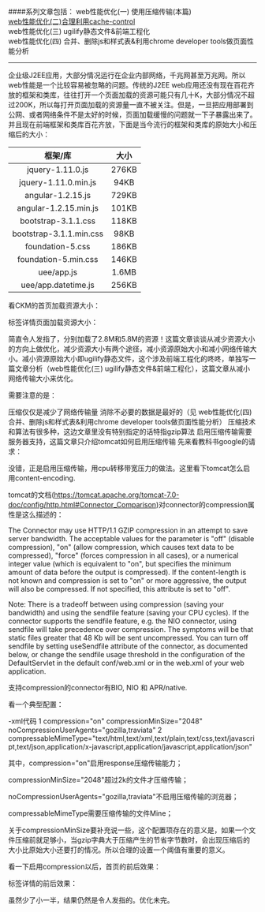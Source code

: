 ####系列文章包括：
web性能优化(一) 使用压缩传输(本篇)<br>
[web性能优化(二)合理利用cache-control](https://github.com/kaelhuawei/blog/blob/master/web/web%E6%80%A7%E8%83%BD%E4%BC%98%E5%8C%96(%E4%BA%8C)%20%E5%90%88%E7%90%86%E5%88%A9%E7%94%A8%E6%B5%8F%E8%A7%88%E5%99%A8%E7%BC%93%E5%AD%98.md "web性能优化(二)合理利用cache-control")<br>
web性能优化(三) ugilify静态文件&前端工程化<br>
web性能优化(四) 合并、删除js和样式表&利用chrome developer tools做页面性能分析<br>
***
企业级J2EE应用，大部分情况运行在企业内部网络，千兆网甚至万兆网。所以web性能是一个比较容易被忽略的问题。传统的J2EE web应用还没有现在百花齐放的框架和类库，往往打开一个页面加载的资源可能只有几十K，大部分情况不超过200K，所以每打开页面加载的资源量一直不被关注。但是，一旦把应用部署到公网、或者网络条件不是太好的时候，页面加载缓慢的问题就一下子暴露出来了。并且现在前端框架和类库百花齐放，下面是当今流行的框架和类库的原始大小和压缩后的大小：<br>

框架/库 | 大小 
:--: | :--:
jquery-1.11.0.js | 276KB
jquery-1.11.0.min.js | 94KB
angular-1.2.15.js | 729KB
angular-1.2.15.min.js | 101KB
bootstrap-3.1.1.css | 118KB
bootstrap-3.1.1.min.css | 98KB
foundation-5.css | 186KB
foundation-5.min.css | 146KB
uee/app.js | 1.6MB
uee/app.datetime.js | 256KB

看CKM的首页加载资源大小：



标签详情页面加载资源大小：



简直令人发指了，分别加载了2.8M和5.8M的资源！这篇文章谈谈从减少资源大小的方向上做优化，减少资源大小有两个途径，减小资源原始大小和减小网络传输大小。减小资源原始大小即ugilify静态文件，这个涉及前端工程化的咚咚，单独写一篇文章分析（web性能优化(三) ugilify静态文件&前端工程化），这篇文章从减小网络传输大小来优化。

需要注意的是：

压缩仅仅是减少了网络传输量
消除不必要的数据是最好的（见 web性能优化(四) 合并、删除js和样式表&利用chrome developer tools做页面性能分析）
压缩技术和算法有很多种，这边文章里没有特别指定的话特指gzip算法
启用压缩传输需要服务器支持，这篇文章只介绍tomcat如何启用压缩传输
先来看教科书google的请求：



没错，正是启用压缩传输，用cpu转移带宽压力的做法。这里看下tomcat怎么启用content-encoding.

tomcat的文档(https://tomcat.apache.org/tomcat-7.0-doc/config/http.html#Connector_Comparison)对connector的compression属性是这么描述的：

The Connector may use HTTP/1.1 GZIP compression in an attempt to save server bandwidth. The acceptable values for the parameter is "off" (disable compression), "on" (allow compression, which causes text data to be compressed), "force" (forces compression in all cases), or a numerical integer value (which is equivalent to "on", but specifies the minimum amount of data before the output is compressed). If the content-length is not known and compression is set to "on" or more aggressive, the output will also be compressed. If not specified, this attribute is set to "off".

Note: There is a tradeoff between using compression (saving your bandwidth) and using the sendfile feature (saving your CPU cycles). If the connector supports the sendfile feature, e.g. the NIO connector, using sendfile will take precedence over compression. The symptoms will be that static files greater that 48 Kb will be sent uncompressed. You can turn off sendfile by setting useSendfile attribute of the connector, as documented below, or change the sendfile usage threshold in the configuration of the DefaultServlet in the default conf/web.xml or in the web.xml of your web application.

支持compression的connector有BIO, NIO 和 APR/native.

看一个典型配置：

-xml代码
1
compression="on" compressionMinSize="2048" noCompressionUserAgents="gozilla,traviata"
2
compressableMimeType="text/html,text/xml,text/plain,text/css,text/javascript,text/json,application/x-javascript,application/javascript,application/json"

其中，compression="on"启用response压缩传输能力；

compressionMinSize="2048"超过2k的文件才压缩传输；

noCompressionUserAgents="gozilla,traviata"不启用压缩传输的浏览器；

compressableMimeType需要压缩传输的文件Mine；

关于compressionMinSize要补充说一些，这个配置项存在的意义是，如果一个文件压缩前就足够小，当gzip字典大于压缩产生的节省字节数时，会出现压缩后的大小比原始大小还要打的情况。所以合理的设置一个阈值有重要的意义。

看一下启用compression以后，首页的前后效果：





标签详情的前后效果：





虽然少了小一半，结果仍然是令人发指的。优化未完。
